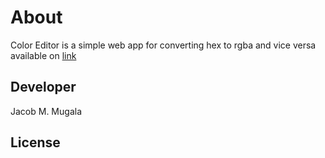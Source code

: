 # About
Color Editor is a simple web app for converting hex to rgba and vice versa available on [link](https:colored.netlify.app)

## Developer
Jacob M. Mugala

## License
